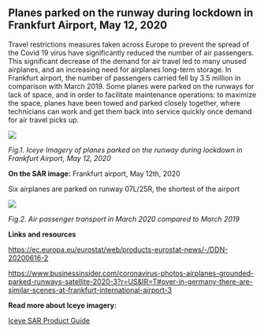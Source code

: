 ## Planes parked on the runway during lockdown in Frankfurt Airport, May 12, 2020

Travel restrictions measures taken across Europe to prevent the spread of the Covid 19 virus have significantly reduced the number of air passengers. This significant decrease of the demand for air travel led to many unused airplanes, and an increasing need for airplanes long-term storage.
In Frankfurt airport, the number of passengers carried fell by 3.5 million in comparison with March 2019.
Some planes were parked on the runways for lack of space, and  in order to facilitate maintenance operations: to maximize the space, planes have been towed and parked closely together, where technicians can work and get them back into service quickly once demand for air travel picks up.

![](eodash-data/stories/DE18-E13b-Fig1.png)

*Fig.1. Iceye Imagery of planes parked on the runway during lockdown in Frankfurt Airport, May 12, 2020*


**On the SAR image:** Frankfurt airport, May 12th, 2020

Six airplanes are parked on runway 07L/25R, the shortest of the airport


![](eodash-data/stories/DE18-E13b-Fig2.png)

*Fig.2. Air passenger transport in March 2020 compared to March 2019*

**Links and resources**

https://ec.europa.eu/eurostat/web/products-eurostat-news/-/DDN-20200616-2

https://www.businessinsider.com/coronavirus-photos-airplanes-grounded-parked-runways-satellite-2020-3?r=US&IR=T#over-in-germany-there-are-similar-scenes-at-frankfurt-international-airport-3

**Read more about Iceye imagery:**

[Iceye SAR Product Guide](https://www.iceye.com/hubfs/Downloadables/ICEYE-SAR-Product-Guide.pdf)

